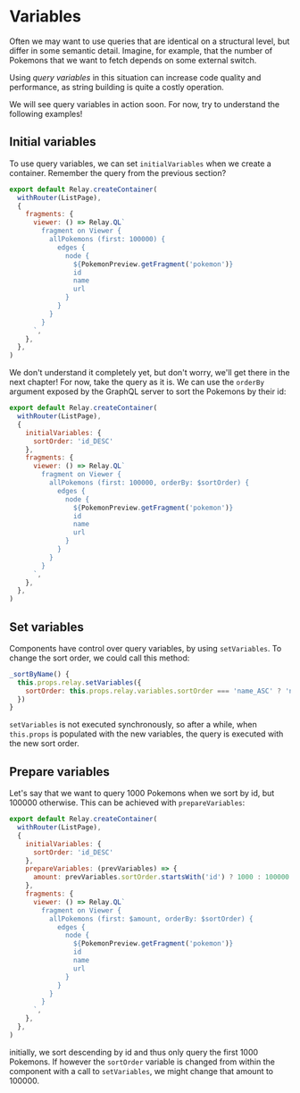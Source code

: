 # Variables

Often we may want to use queries that are identical on a structural level, but differ in some semantic detail.
Imagine, for example, that the number of Pokemons that we want to fetch depends on some external switch.

Using *query variables* in this situation can increase code quality and performance, as string building is quite a costly operation.

We will see query variables in action soon. For now, try to understand the following examples!

## Initial variables

To use query variables, we can set `initialVariables` when we create a container.
Remember the query from the previous section?

```javascript
export default Relay.createContainer(
  withRouter(ListPage),
  {
    fragments: {
      viewer: () => Relay.QL`
        fragment on Viewer {
          allPokemons (first: 100000) {
            edges {
              node {
                ${PokemonPreview.getFragment('pokemon')}
                id
                name
                url
              }
            }
          }
        }
      `,
    },
  },
)
```
We don't understand it completely yet, but don't worry, we'll get there in the next chapter! For now, take the query as it is.
We can use the `orderBy` argument exposed by the GraphQL server to sort the Pokemons by their id:

```javascript
export default Relay.createContainer(
  withRouter(ListPage),
  {
    initialVariables: {
      sortOrder: 'id_DESC'
    },
    fragments: {
      viewer: () => Relay.QL`
        fragment on Viewer {
          allPokemons (first: 100000, orderBy: $sortOrder) {
            edges {
              node {
                ${PokemonPreview.getFragment('pokemon')}
                id
                name
                url
              }
            }
          }
        }
      `,
    },
  },
)
```

## Set variables

Components have control over query variables, by using `setVariables`. To change the sort order, we could call this method:

```javascript
_sortByName() {
  this.props.relay.setVariables({
    sortOrder: this.props.relay.variables.sortOrder === 'name_ASC' ? 'name_DESC' : 'name_ASC'
  })
}
```

`setVariables` is not executed synchronously, so after a while, when `this.props` is populated with the new variables, the query is executed with the new sort order.

## Prepare variables

Let's say that we want to query 1000 Pokemons when we sort by id, but 100000 otherwise.
This can be achieved with `prepareVariables`:

```javascript
export default Relay.createContainer(
  withRouter(ListPage),
  {
    initialVariables: {
      sortOrder: 'id_DESC'
    },
    prepareVariables: (prevVariables) => {
      amount: prevVariables.sortOrder.startsWith('id') ? 1000 : 100000
    },
    fragments: {
      viewer: () => Relay.QL`
        fragment on Viewer {
          allPokemons (first: $amount, orderBy: $sortOrder) {
            edges {
              node {
                ${PokemonPreview.getFragment('pokemon')}
                id
                name
                url
              }
            }
          }
        }
      `,
    },
  },
)
```
initially, we sort descending by id and thus only query the first 1000 Pokemons. If however the `sortOrder` variable is changed from within the component with a call to `setVariables`, we might change that amount to 100000.
